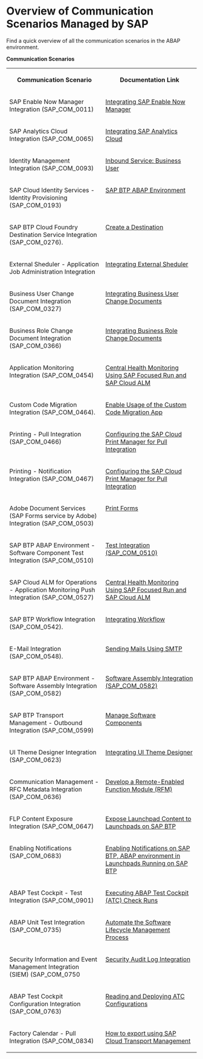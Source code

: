 <!-- loio2d16f49f1b0c4da096e0aacd8409e75b -->

# Overview of Communication Scenarios Managed by SAP

Find a quick overview of all the communication scenarios in the ABAP environment.

**Communication Scenarios**


<table>
<tr>
<th valign="top">

Communication Scenario

</th>
<th valign="top">

Documentation Link

</th>
</tr>
<tr>
<td valign="top">

SAP Enable Now Manager Integration \(SAP\_COM\_0011\)

</td>
<td valign="top">

[Integrating SAP Enable Now Manager](integrating-sap-enable-now-manager-31e1299.md)

</td>
</tr>
<tr>
<td valign="top">

SAP Analytics Cloud Integration \(SAP\_COM\_0065\)

</td>
<td valign="top">

[Integrating SAP Analytics Cloud](integrating-sap-analytics-cloud-587aec4.md)

</td>
</tr>
<tr>
<td valign="top">

Identity Management Integration \(SAP\_COM\_0093\)

</td>
<td valign="top">

[Inbound Service: Business User](../30-development/inbound-service-business-user-a631f4e.md)

</td>
</tr>
<tr>
<td valign="top">

SAP Cloud Identity Services - Identity Provisioning \(SAP\_COM\_0193\)

</td>
<td valign="top">

[SAP BTP ABAP Environment](https://help.sap.com/viewer/f48e822d6d484fa5ade7dda78b64d9f5/Cloud/en-US/e763123cbba9418d99a43b72c9783c60.html)

</td>
</tr>
<tr>
<td valign="top">

SAP BTP Cloud Foundry Destination Service Integration \(SAP\_COM\_0276\).

</td>
<td valign="top">

[Create a Destination](../30-development/create-a-destination-3fa7934.md)

</td>
</tr>
<tr>
<td valign="top">

External Sheduler - Application Job Administration Integration

</td>
<td valign="top">

[Integrating External Sheduler](https://help.sap.com/docs/btp/sap-business-technology-platform/integrating-external-scheduler?state=DRAFT)

</td>
</tr>
<tr>
<td valign="top">

Business User Change Document Integration \(SAP\_COM\_0327\)

</td>
<td valign="top">

[Integrating Business User Change Documents](integrating-business-user-change-documents-624988e.md)

</td>
</tr>
<tr>
<td valign="top">

Business Role Change Document Integration \(SAP\_COM\_0366\)

</td>
<td valign="top">

[Integrating Business Role Change Documents](integrating-business-role-change-documents-6426828.md)

</td>
</tr>
<tr>
<td valign="top">

Application Monitoring Integration \(SAP\_COM\_0454\)

</td>
<td valign="top">

[Central Health Monitoring Using SAP Focused Run and SAP Cloud ALM](central-health-monitoring-using-sap-focused-run-and-sap-cloud-alm-8d6e2e7.md)

</td>
</tr>
<tr>
<td valign="top">

Custom Code Migration Integration \(SAP\_COM\_0464\).

</td>
<td valign="top">

[Enable Usage of the Custom Code Migration App](enable-usage-of-the-custom-code-migration-app-34f67ed.md)

</td>
</tr>
<tr>
<td valign="top">

Printing - Pull Integration \(SAP\_COM\_0466\)

</td>
<td valign="top">

[Configuring the SAP Cloud Print Manager for Pull Integration](https://help.sap.com/docs/btp/sap-business-technology-platform/configuring-sap-cloud-print-manager-for-pull-integration?version=Cloud)

</td>
</tr>
<tr>
<td valign="top">

Printing - Notification Integration \(SAP\_COM\_0467\)

</td>
<td valign="top">

[Configuring the SAP Cloud Print Manager for Pull Integration](https://help.sap.com/docs/btp/sap-business-technology-platform/configuring-sap-cloud-print-manager-for-pull-integration?state=DRAFT&q=SAP_COM_0466)

</td>
</tr>
<tr>
<td valign="top">

Adobe Document Services \(SAP Forms service by Adobe\) Integration \(SAP\_COM\_0503\)

</td>
<td valign="top">

[Print Forms](../30-development/print-forms-959664f.md)

</td>
</tr>
<tr>
<td valign="top">

SAP BTP ABAP Environment - Software Component Test Integration \(SAP\_COM\_0510\)

</td>
<td valign="top">

[Test Integration \(SAP\_COM\_0510\)](../30-development/test-integration-sap-com-0510-b04a9ae.md)

</td>
</tr>
<tr>
<td valign="top">

SAP Cloud ALM for Operations - Application Monitoring Push Integration \(SAP\_COM\_0527\)

</td>
<td valign="top">

[Central Health Monitoring Using SAP Focused Run and SAP Cloud ALM](central-health-monitoring-using-sap-focused-run-and-sap-cloud-alm-8d6e2e7.md)

</td>
</tr>
<tr>
<td valign="top">

SAP BTP Workflow Integration \(SAP\_COM\_0542\).

</td>
<td valign="top">

[Integrating Workflow](integrating-workflow-b7931f7.md)

</td>
</tr>
<tr>
<td valign="top">

E-Mail Integration \(SAP\_COM\_0548\).

</td>
<td valign="top">

[Sending Mails Using SMTP](../30-development/sending-mails-using-smtp-8d1f989.md)

</td>
</tr>
<tr>
<td valign="top">

SAP BTP ABAP Environment - Software Assembly Integration \(SAP\_COM\_0582\)

</td>
<td valign="top">

[Software Assembly Integration \(SAP\_COM\_0582\)](../30-development/software-assembly-integration-sap-com-0582-26b8df5.md)

</td>
</tr>
<tr>
<td valign="top">

SAP BTP Transport Management - Outbound Integration \(SAP\_COM\_0599\)

</td>
<td valign="top">

[Manage Software Components](https://help.sap.com/docs/btp/sap-business-technology-platform/manage-software-components)

</td>
</tr>
<tr>
<td valign="top">

UI Theme Designer Integration \(SAP\_COM\_0623\)

</td>
<td valign="top">

[Integrating UI Theme Designer](integrating-ui-theme-designer-d8e9ce0.md)

</td>
</tr>
<tr>
<td valign="top">

Communication Management - RFC Metadata Integration \(SAP\_COM\_0636\)

</td>
<td valign="top">

[Develop a Remote-Enabled Function Module \(RFM\)](../30-development/develop-a-remote-enabled-function-module-rfm-abf7105.md)

</td>
</tr>
<tr>
<td valign="top">

FLP Content Exposure Integration \(SAP\_COM\_0647\)

</td>
<td valign="top">

[Expose Launchpad Content to Launchpads on SAP BTP](https://help.sap.com/viewer/10fd1742ea914256abedb34bf15bd069/Cloud/en-US/811789b79045440faf6dfdf02beb35aa.html)

</td>
</tr>
<tr>
<td valign="top">

Enabling Notifications \(SAP\_COM\_0683\)

</td>
<td valign="top">

[Enabling Notifications on SAP BTP, ABAP environment in Launchpads Running on SAP BTP](enabling-notifications-on-sap-btp-abap-environment-in-launchpads-running-on-sap-btp-ba62b2a.md)

</td>
</tr>
<tr>
<td valign="top">

ABAP Test Cockpit - Test Integration \(SAP\_COM\_0901\)

</td>
<td valign="top">

[Executing ABAP Test Cockpit \(ATC\) Check Runs](../30-development/executing-abap-test-cockpit-atc-check-runs-d8cec78.md)

</td>
</tr>
<tr>
<td valign="top">

ABAP Unit Test Integration \(SAP\_COM\_0735\)

</td>
<td valign="top">

[Automate the Software Lifecycle Management Process](https://help.sap.com/docs/btp/sap-business-technology-platform/automate-software-lifecycle-management-process?state=DRAFT&q=sap_com_0735)

</td>
</tr>
<tr>
<td valign="top">

Security Information and Event Management Integration \(SIEM\) \(SAP\_COM\_0750

</td>
<td valign="top">

[Security Audit Log Integration](https://help.sap.com/docs/btp/sap-business-technology-platform/security-audit-log-integration?version=Cloud)

</td>
</tr>
<tr>
<td valign="top">

ABAP Test Cockpit Configuration Integration \(SAP\_COM\_0763\)

</td>
<td valign="top">

[Reading and Deploying ATC Configurations](https://help.sap.com/docs/btp/sap-business-technology-platform/reading-and-deploying-atc-configurations?state=DRAFT&q=SAP_COM_0763)

</td>
</tr>
<tr>
<td valign="top">

Factory Calendar - Pull Integration \(SAP\_COM\_0834\)

</td>
<td valign="top">

[How to export using SAP Cloud Transport Management](https://help.sap.com/docs/btp/sap-business-technology-platform/how-to-export-using-ctms?state=DRAFT&q=how%20to%20export%20using%20)

</td>
</tr>
</table>

